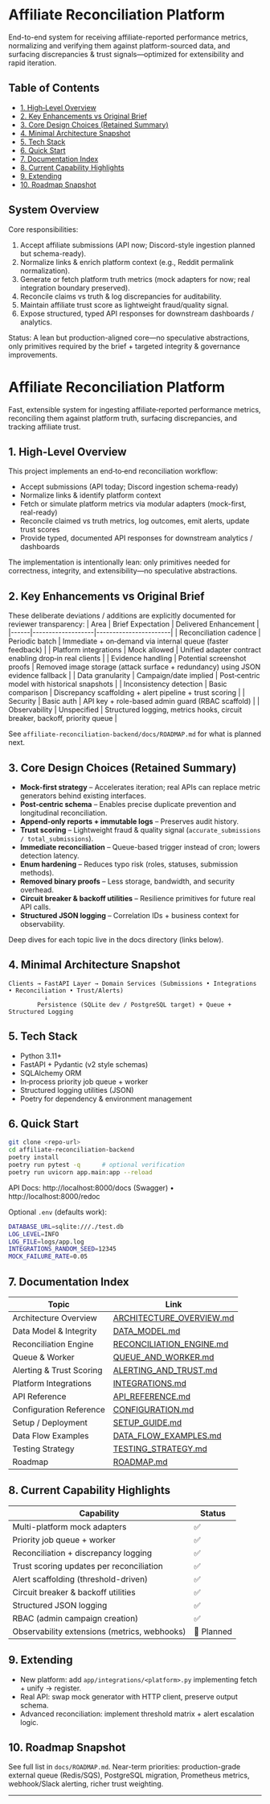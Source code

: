 # Affiliate Reconciliation Platform

End-to-end system for receiving affiliate-reported performance metrics, normalizing and verifying them against platform-sourced data, and surfacing discrepancies & trust signals—optimized for extensibility and rapid iteration.

## Table of Contents
- [1. High‑Level Overview](#1-high-level-overview)
- [2. Key Enhancements vs Original Brief](#2-key-enhancements-vs-original-brief)
- [3. Core Design Choices (Retained Summary)](#3-core-design-choices-retained-summary)
- [4. Minimal Architecture Snapshot](#4-minimal-architecture-snapshot)
- [5. Tech Stack](#5-tech-stack)
- [6. Quick Start](#6-quick-start)
- [7. Documentation Index](#7-documentation-index)
- [8. Current Capability Highlights](#8-current-capability-highlights)
- [9. Extending](#9-extending)
- [10. Roadmap Snapshot](#10-roadmap-snapshot)

## System Overview

Core responsibilities:
1. Accept affiliate submissions (API now; Discord-style ingestion planned but schema-ready).
2. Normalize links & enrich platform context (e.g., Reddit permalink normalization).
3. Generate or fetch platform truth metrics (mock adapters for now; real integration boundary preserved).
4. Reconcile claims vs truth & log discrepancies for auditability.
5. Maintain affiliate trust score as lightweight fraud/quality signal.
6. Expose structured, typed API responses for downstream dashboards / analytics.

Status: A lean but production-aligned core—no speculative abstractions, only primitives required by the brief + targeted integrity & governance improvements.

# Affiliate Reconciliation Platform

Fast, extensible system for ingesting affiliate‑reported performance metrics, reconciling them against platform truth, surfacing discrepancies, and tracking affiliate trust.

</div>

## 1. High‑Level Overview
This project implements an end‑to‑end reconciliation workflow:
* Accept submissions (API today; Discord ingestion schema-ready)
* Normalize links & identify platform context
* Fetch or simulate platform metrics via modular adapters (mock-first, real-ready)
* Reconcile claimed vs truth metrics, log outcomes, emit alerts, update trust scores
* Provide typed, documented API responses for downstream analytics / dashboards

The implementation is intentionally lean: only primitives needed for correctness, integrity, and extensibility—no speculative abstractions.

## 2. Key Enhancements vs Original Brief
These deliberate deviations / additions are explicitly documented for reviewer transparency:
| Area | Brief Expectation | Delivered Enhancement |
|------|-------------------|-----------------------|
| Reconciliation cadence | Periodic batch | Immediate + on‑demand via internal queue (faster feedback) |
| Platform integrations | Mock allowed | Unified adapter contract enabling drop‑in real clients |
| Evidence handling | Potential screenshot proofs | Removed image storage (attack surface + redundancy) using JSON evidence fallback |
| Data granularity | Campaign/date implied | Post‑centric model with historical snapshots |
| Inconsistency detection | Basic comparison | Discrepancy scaffolding + alert pipeline + trust scoring |
| Security | Basic auth | API key + role-based admin guard (RBAC scaffold) |
| Observability | Unspecified | Structured logging, metrics hooks, circuit breaker, backoff, priority queue |

See `affiliate-reconciliation-backend/docs/ROADMAP.md` for what is planned next.

## 3. Core Design Choices (Retained Summary)
* **Mock‑first strategy** – Accelerates iteration; real APIs can replace metric generators behind existing interfaces.
* **Post‑centric schema** – Enables precise duplicate prevention and longitudinal reconciliation.
* **Append‑only reports + immutable logs** – Preserves audit history.
* **Trust scoring** – Lightweight fraud & quality signal (`accurate_submissions / total_submissions`).
* **Immediate reconciliation** – Queue-based trigger instead of cron; lowers detection latency.
* **Enum hardening** – Reduces typo risk (roles, statuses, submission methods).
* **Removed binary proofs** – Less storage, bandwidth, and security overhead.
* **Circuit breaker & backoff utilities** – Resilience primitives for future real API calls.
* **Structured JSON logging** – Correlation IDs + business context for observability.

Deep dives for each topic live in the docs directory (links below).

## 4. Minimal Architecture Snapshot
```
Clients → FastAPI Layer → Domain Services (Submissions • Integrations • Reconciliation • Trust/Alerts)
          ↓
        Persistence (SQLite dev / PostgreSQL target) + Queue + Structured Logging
```

## 5. Tech Stack
* Python 3.11+
* FastAPI + Pydantic (v2 style schemas)
* SQLAlchemy ORM
* In‑process priority job queue + worker
* Structured logging utilities (JSON)
* Poetry for dependency & environment management

## 6. Quick Start
```bash
git clone <repo-url>
cd affiliate-reconciliation-backend
poetry install
poetry run pytest -q      # optional verification
poetry run uvicorn app.main:app --reload
```
API Docs: http://localhost:8000/docs (Swagger) • http://localhost:8000/redoc

Optional `.env` (defaults work):
```bash
DATABASE_URL=sqlite:///./test.db
LOG_LEVEL=INFO
LOG_FILE=logs/app.log
INTEGRATIONS_RANDOM_SEED=12345
MOCK_FAILURE_RATE=0.05
```

## 7. Documentation Index
| Topic | Link |
|-------|------|
| Architecture Overview | [ARCHITECTURE_OVERVIEW.md](affiliate-reconciliation-backend/docs/ARCHITECTURE_OVERVIEW.md) |
| Data Model & Integrity | [DATA_MODEL.md](affiliate-reconciliation-backend/docs/DATA_MODEL.md) |
| Reconciliation Engine | [RECONCILIATION_ENGINE.md](affiliate-reconciliation-backend/docs/RECONCILIATION_ENGINE.md) |
| Queue & Worker | [QUEUE_AND_WORKER.md](affiliate-reconciliation-backend/docs/QUEUE_AND_WORKER.md) |
| Alerting & Trust Scoring | [ALERTING_AND_TRUST.md](affiliate-reconciliation-backend/docs/ALERTING_AND_TRUST.md) |
| Platform Integrations | [INTEGRATIONS.md](affiliate-reconciliation-backend/docs/INTEGRATIONS.md) |
| API Reference | [API_REFERENCE.md](affiliate-reconciliation-backend/docs/API_REFERENCE.md) |
| Configuration Reference | [CONFIGURATION.md](affiliate-reconciliation-backend/docs/CONFIGURATION.md) |
| Setup / Deployment | [SETUP_GUIDE.md](affiliate-reconciliation-backend/docs/SETUP_GUIDE.md) |
| Data Flow Examples | [DATA_FLOW_EXAMPLES.md](affiliate-reconciliation-backend/docs/DATA_FLOW_EXAMPLES.md) |
| Testing Strategy | [TESTING_STRATEGY.md](affiliate-reconciliation-backend/docs/TESTING_STRATEGY.md) |
| Roadmap | [ROADMAP.md](affiliate-reconciliation-backend/docs/ROADMAP.md) |

## 8. Current Capability Highlights
| Capability | Status |
|------------|--------|
| Multi-platform mock adapters | ✅ |
| Priority job queue + worker | ✅ |
| Reconciliation + discrepancy logging | ✅ |
| Trust scoring updates per reconciliation | ✅ |
| Alert scaffolding (threshold-driven) | ✅ |
| Circuit breaker & backoff utilities | ✅ |
| Structured JSON logging | ✅ |
| RBAC (admin campaign creation) | ✅ |
| Observability extensions (metrics, webhooks) | 🚧 Planned |

## 9. Extending
* New platform: add `app/integrations/<platform>.py` implementing fetch + unify → register.
* Real API: swap mock generator with HTTP client, preserve output schema.
* Advanced reconciliation: implement threshold matrix + alert escalation logic.

## 10. Roadmap Snapshot
See full list in `docs/ROADMAP.md`. Near-term priorities: production-grade external queue (Redis/SQS), PostgreSQL migration, Prometheus metrics, webhook/Slack alerting, richer trust weighting.

---
